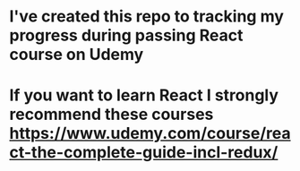 # I've created this repo to tracking my progress during passing React course on Udemy
# If you want to learn React I strongly recommend these courses https://www.udemy.com/course/react-the-complete-guide-incl-redux/
